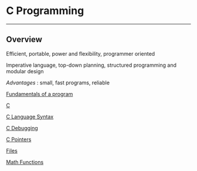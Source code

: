 # C Programming

---

## Overview

Efficient, portable, power and flexibility, programmer oriented

Imperative language, top-down planning, structured programming and modular design

*Advantages* : small, fast programs, reliable

[Fundamentals of a program](https://www.notion.so/63281feb1943492197f213fe8f880524)

[C ](https://www.notion.so/75af392254204e6a8da9aa62d429945a)

[C Language Syntax](https://www.notion.so/86092be14ac8401c97c0ee0a745925a7)

[C Debugging](https://www.notion.so/8e14372b54aa4869bcf45ac4057d0cdc)

[C Pointers](https://www.notion.so/df81e2ec640944e1a9d46978ca637ba9)

[Files](https://www.notion.so/48e39bad978d46eaad6d8b50edb870a4)

[Math Functions](https://www.notion.so/56a42d89348b449594f24c3525b44613)